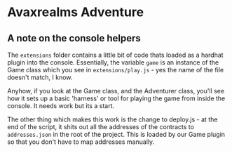 # Avaxrealms Adventure

## A note on the console helpers

The `extensions` folder contains a little bit of code thats loaded as a hardhat plugin into the console. Essentially, the variable `game` is an instance of the Game class which you see in `extensions/play.js` - yes the name of the file doesn't match, I know.

Anyhow, if you look at the Game class, and the Adventurer class, you'll see how it sets up a basic 'harness' or tool for playing the game from inside the console. It needs work but its a start.

The other thing which makes this work is the change to deploy.js - at the end of the script, it shits out all the addresses of the contracts to `addresses.json` in the root of the project. This is loaded by our Game plugin so that you don't have to map addresses manually.
